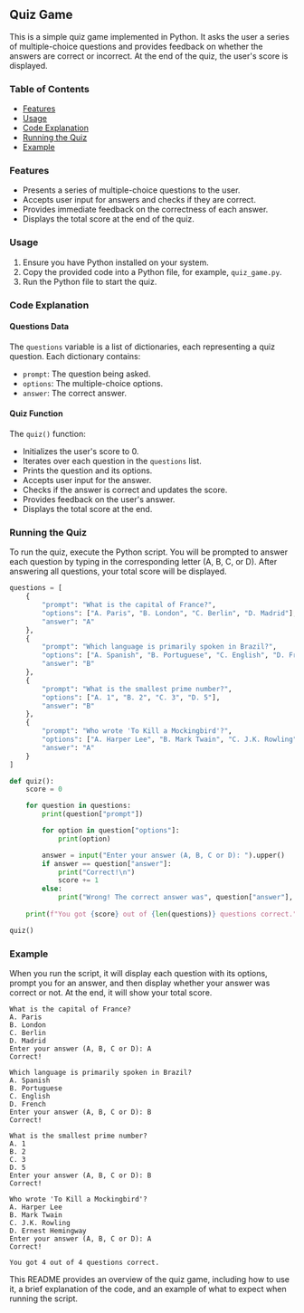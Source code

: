 ## Quiz Game

This is a simple quiz game implemented in Python. It asks the user a series of multiple-choice questions and provides feedback on whether the answers are correct or incorrect. At the end of the quiz, the user's score is displayed.

### Table of Contents
- [Features](#features)
- [Usage](#usage)
- [Code Explanation](#code-explanation)
- [Running the Quiz](#running-the-quiz)
- [Example](#example)

### Features
- Presents a series of multiple-choice questions to the user.
- Accepts user input for answers and checks if they are correct.
- Provides immediate feedback on the correctness of each answer.
- Displays the total score at the end of the quiz.

### Usage
1. Ensure you have Python installed on your system.
2. Copy the provided code into a Python file, for example, `quiz_game.py`.
3. Run the Python file to start the quiz.

### Code Explanation

#### Questions Data
The `questions` variable is a list of dictionaries, each representing a quiz question. Each dictionary contains:
- `prompt`: The question being asked.
- `options`: The multiple-choice options.
- `answer`: The correct answer.

#### Quiz Function
The `quiz()` function:
- Initializes the user's score to 0.
- Iterates over each question in the `questions` list.
- Prints the question and its options.
- Accepts user input for the answer.
- Checks if the answer is correct and updates the score.
- Provides feedback on the user's answer.
- Displays the total score at the end.

### Running the Quiz
To run the quiz, execute the Python script. You will be prompted to answer each question by typing in the corresponding letter (A, B, C, or D). After answering all questions, your total score will be displayed.

```python
questions = [
    {
        "prompt": "What is the capital of France?",
        "options": ["A. Paris", "B. London", "C. Berlin", "D. Madrid"],
        "answer": "A"
    },
    {
        "prompt": "Which language is primarily spoken in Brazil?",
        "options": ["A. Spanish", "B. Portuguese", "C. English", "D. French"],
        "answer": "B"
    },
    {
        "prompt": "What is the smallest prime number?",
        "options": ["A. 1", "B. 2", "C. 3", "D. 5"],
        "answer": "B"
    },
    {
        "prompt": "Who wrote 'To Kill a Mockingbird'?",
        "options": ["A. Harper Lee", "B. Mark Twain", "C. J.K. Rowling", "D. Ernest Hemingway"],
        "answer": "A"
    }
]

def quiz():
    score = 0

    for question in questions:
        print(question["prompt"])

        for option in question["options"]:
            print(option)

        answer = input("Enter your answer (A, B, C or D): ").upper()
        if answer == question["answer"]:
            print("Correct!\n")
            score += 1
        else:
            print("Wrong! The correct answer was", question["answer"], "\n")
    
    print(f"You got {score} out of {len(questions)} questions correct.")

quiz()
```

### Example
When you run the script, it will display each question with its options, prompt you for an answer, and then display whether your answer was correct or not. At the end, it will show your total score.

```
What is the capital of France?
A. Paris
B. London
C. Berlin
D. Madrid
Enter your answer (A, B, C or D): A
Correct!

Which language is primarily spoken in Brazil?
A. Spanish
B. Portuguese
C. English
D. French
Enter your answer (A, B, C or D): B
Correct!

What is the smallest prime number?
A. 1
B. 2
C. 3
D. 5
Enter your answer (A, B, C or D): B
Correct!

Who wrote 'To Kill a Mockingbird'?
A. Harper Lee
B. Mark Twain
C. J.K. Rowling
D. Ernest Hemingway
Enter your answer (A, B, C or D): A
Correct!

You got 4 out of 4 questions correct.
```

This README provides an overview of the quiz game, including how to use it, a brief explanation of the code, and an example of what to expect when running the script.